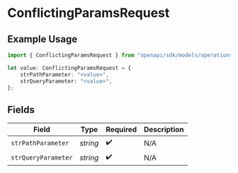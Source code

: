 # ConflictingParamsRequest

## Example Usage

```typescript
import { ConflictingParamsRequest } from "openapi/sdk/models/operations";

let value: ConflictingParamsRequest = {
    strPathParameter: "<value>",
    strQueryParameter: "<value>",
};
```

## Fields

| Field               | Type                | Required            | Description         |
| ------------------- | ------------------- | ------------------- | ------------------- |
| `strPathParameter`  | *string*            | :heavy_check_mark:  | N/A                 |
| `strQueryParameter` | *string*            | :heavy_check_mark:  | N/A                 |